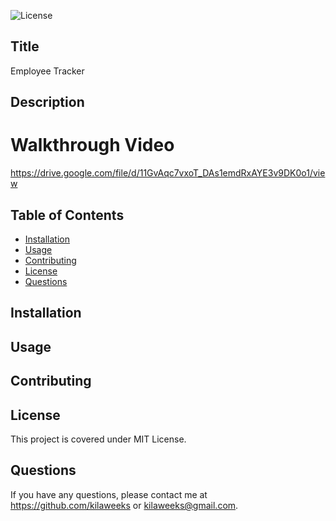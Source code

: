 
  ![License](https://img.shields.io/badge/license-MIT%20License-blue)
  
  ## Title

  Employee Tracker

  ## Description

  # Walkthrough Video 
  https://drive.google.com/file/d/11GvAqc7vxoT_DAs1emdRxAYE3v9DK0o1/view

  ## Table of Contents

  - [Installation](#installation)
  - [Usage](#usage)
  - [Contributing](#contributing)
  - [License](#license)
  - [Questions](#questions)
  
  ## Installation

  

  ## Usage

  

  ## Contributing

  

  ## License

  This project is covered under MIT License.

  ## Questions

  If you have any questions, please contact me at https://github.com/kilaweeks or kilaweeks@gmail.com.
 